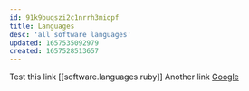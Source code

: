 ```yaml
---
id: 91k9buqszi2c1nrrh3miopf
title: Languages
desc: 'all software languages'
updated: 1657535092979
created: 1657528513657
---
```


Test this link [[software.languages.ruby]]
Another link [Google](https://google.com)

